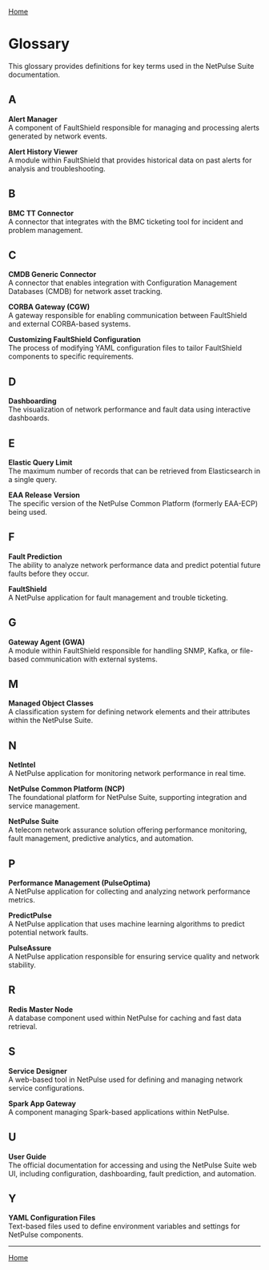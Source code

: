 [Home](../index.md)
# Glossary

This glossary provides definitions for key terms used in the NetPulse Suite documentation.

## A
**Alert Manager**  
A component of FaultShield responsible for managing and processing alerts generated by network events.

**Alert History Viewer**  
A module within FaultShield that provides historical data on past alerts for analysis and troubleshooting.

## B
**BMC TT Connector**  
A connector that integrates with the BMC ticketing tool for incident and problem management.

## C
**CMDB Generic Connector**  
A connector that enables integration with Configuration Management Databases (CMDB) for network asset tracking.

**CORBA Gateway (CGW)**  
A gateway responsible for enabling communication between FaultShield and external CORBA-based systems.

**Customizing FaultShield Configuration**  
The process of modifying YAML configuration files to tailor FaultShield components to specific requirements.

## D
**Dashboarding**  
The visualization of network performance and fault data using interactive dashboards.

## E
**Elastic Query Limit**  
The maximum number of records that can be retrieved from Elasticsearch in a single query.

**EAA Release Version**  
The specific version of the NetPulse Common Platform (formerly EAA-ECP) being used.

## F
**Fault Prediction**  
The ability to analyze network performance data and predict potential future faults before they occur.

**FaultShield**  
A NetPulse application for fault management and trouble ticketing.

## G
**Gateway Agent (GWA)**  
A module within FaultShield responsible for handling SNMP, Kafka, or file-based communication with external systems.

## M
**Managed Object Classes**  
A classification system for defining network elements and their attributes within the NetPulse Suite.

## N
**NetIntel**  
A NetPulse application for monitoring network performance in real time.

**NetPulse Common Platform (NCP)**  
The foundational platform for NetPulse Suite, supporting integration and service management.

**NetPulse Suite**  
A telecom network assurance solution offering performance monitoring, fault management, predictive analytics, and automation.

## P
**Performance Management (PulseOptima)**  
A NetPulse application for collecting and analyzing network performance metrics.

**PredictPulse**  
A NetPulse application that uses machine learning algorithms to predict potential network faults.

**PulseAssure**  
A NetPulse application responsible for ensuring service quality and network stability.

## R
**Redis Master Node**  
A database component used within NetPulse for caching and fast data retrieval.

## S
**Service Designer**  
A web-based tool in NetPulse used for defining and managing network service configurations.

**Spark App Gateway**  
A component managing Spark-based applications within NetPulse.

## U
**User Guide**  
The official documentation for accessing and using the NetPulse Suite web UI, including configuration, dashboarding, fault prediction, and automation.

## Y
**YAML Configuration Files**  
Text-based files used to define environment variables and settings for NetPulse components.

---
[Home](../index.md)
